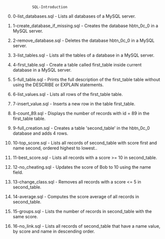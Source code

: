 				SQL-Introduction

0. 0-list_databases.sql - Lists all databases of a MySQL server.

1. 1-create_database_if_missing.sql - Creates the database hbtn_0c_0 in a MySQL server.

2. 2-remove_database.sql - Deletes the database hbtn_0c_0 in a MySQL server.

3. 3-list_tables.sql - Lists all the tables of a database in a MySQL server.

4. 4-first_table.sql - Create a table called first_table inside current database in a MySQL server.

5. 5-full_table.sql - Prints the full description of the first_table table without using the DESCRIBE or EXPLAIN statements.

6. 6-list_values.sql - Lists all rows of the first_table table.

7.  7-insert_value.sql - Inserts a new row in the table first_table.

8. 8-count_89.sql - Displays the number of records with id = 89 in the first_table table.

9. 9-full_creation.sql - Creates a table 'second_table' in the hbtn_0c_0 database and adds 4 rows.

10. 10-top_score.sql - Lists all records of second_table with score first and name second, ordered highest to lowest..

11. 11-best_score.sql - Lists all records with a score >= 10 in second_table.

12. 12-no_cheating.sql - Updates the score of Bob to 10 using the name field.

13. 13-change_class.sql - Removes all records with a score <= 5 in second_table.

14. 14-average.sql - Computes the score average of all records in second_table.

15. 15-groups.sql - Lists the number of records in second_table with the same score.

16. 16-no_link.sql - Lists all records of second_table that have a name value, by score and name in descending order.
